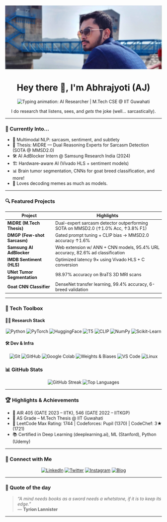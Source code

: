 [![Header](https://github.com/Abhrajyoti00/Abhrajyoti00/blob/master/Abhrajyoti_banner.png "Abhrajyoti")](https://abhracodes.blogspot.com)

<h1 align="center">
  Hey there 👋, I'm Abhrajyoti (AJ)
</h1>

<div align="center">
  <img src="https://readme-typing-svg.herokuapp.com?font=Fira+Code&center=true&vCenter=true&pause=1000&color=00A3FF&width=600&lines=AI+Researcher+%7C+M.Tech+CSE+@+IIT+Guwahati" alt="Typing animation: AI Researcher | M.Tech CSE @ IIT Guwahati" />
</div>

<p align="center">
  I do research that listens, sees, and <i>gets</i> the joke (well... sarcastically).
</p>

---

### 🧠 Currently Into...
- 🧪 Multimodal NLP: sarcasm, sentiment, and subtlety
- 🎯 Thesis: MiDRE — Dual Reasoning Experts for Sarcasm Detection (SOTA @ MMSD2.0)
- 🛠️ AI AdBlocker Intern @ Samsung Research India (2024)
- 🏗️ Hardware-aware AI (Vivado HLS + sentiment models)
- 📊 Brain tumor segmentation, CNNs for goat breed classification, and more!
- 📸 Loves decoding memes as much as models.

---

### 🔍 Featured Projects
| Project | Highlights |
|--------|------------|
| **MiDRE (M.Tech Thesis)** | Dual-expert sarcasm detector outperforming SOTA on MMSD2.0 (↑1.0% Acc, ↑3.8% F1) |
| **DMGP (Few-shot Sarcasm)** | Gated prompt tuning + CLIP bias → MMSD2.0 accuracy ↑1.6% |
| **Samsung AI AdBlocker** | Web extension w/ ANN + CNN models, 95.4% URL accuracy, 82.6% ad classification |
| **IMDB Sentiment (HLS)** | Optimized latency 9× using Vivado HLS + C conversion |
| **UNet Tumor Segmentation** | 98.97% accuracy on BraTS 3D MRI scans |
| **Goat CNN Classifier** | DenseNet transfer learning, 99.4% accuracy, 6-breed validation |

---

### 🧰 Tech Toolbox

#### 👨‍🔬 Research Stack  
<p align="center">  
  <img src="https://img.shields.io/badge/Python-3776AB?style=for-the-badge&logo=python&logoColor=white" alt="Python" />  
  <img src="https://img.shields.io/badge/PyTorch-EE4C2C?style=for-the-badge&logo=pytorch&logoColor=white" alt="PyTorch" />  
  <img src="https://img.shields.io/badge/HuggingFace-FFD21F?style=for-the-badge&logo=huggingface&logoColor=black" alt="HuggingFace" />  
  <img src="https://img.shields.io/badge/T5-00BFA6?style=for-the-badge&logo=google&logoColor=white" alt="T5" />  
  <img src="https://img.shields.io/badge/CLIP-000000?style=for-the-badge&logo=openai&logoColor=white" alt="CLIP" />  
  <img src="https://img.shields.io/badge/Numpy-013243?style=for-the-badge&logo=numpy&logoColor=white" alt="NumPy" />  
  <img src="https://img.shields.io/badge/Scikit--Learn-F7931E?style=for-the-badge&logo=scikit-learn&logoColor=white" alt="Scikit-Learn" />  
</p>

#### 🛠 Dev & Infra  
<p align="center">  
  <img src="https://img.shields.io/badge/Git-F05032?style=for-the-badge&logo=git&logoColor=white" alt="Git" />  
  <img src="https://img.shields.io/badge/GitHub-181717?style=for-the-badge&logo=github&logoColor=white" alt="GitHub" />  
  <img src="https://img.shields.io/badge/Colab-F9AB00?style=for-the-badge&logo=googlecolab&logoColor=black" alt="Google Colab" />  
  <img src="https://img.shields.io/badge/W&B-FFBE00?style=for-the-badge&logo=weightsandbiases&logoColor=black" alt="Weights & Biases" />  
  <img src="https://img.shields.io/badge/VS_Code-007ACC?style=for-the-badge&logo=visualstudiocode&logoColor=white" alt="VS Code" />  
  <img src="https://img.shields.io/badge/Linux-FCC624?style=for-the-badge&logo=linux&logoColor=black" alt="Linux" />  
</p>

### 📊 GitHub Stats

<p align="center">
  <img src="https://github-readme-streak-stats.herokuapp.com/?user=Abhrajyoti00&theme=react" alt="GitHub Streak" />
  <img src="https://github-readme-stats.vercel.app/api/top-langs/?username=Abhrajyoti00&layout=compact&theme=react&hide=html,css" alt="Top Languages" />
</p>

---

### 🏆 Highlights & Achievements

- 🧠 AIR 405 (GATE 2023 – IITK), 546 (GATE 2022 – IITKGP)  
- 📜 AS Grade – M.Tech Thesis @ IIT Guwahati  
- 🥇 LeetCode Max Rating: 1744 | Codeforces: Pupil (1370) | CodeChef: 3★ (1721)  
- 📚 Certified in Deep Learning (deeplearning.ai), ML (Stanford), Python (Udemy)  

---

### 🔗 Connect with Me

<p align="center">
  <a href="https://www.linkedin.com/in/abhrajyoti-kundu-b68112193/"><img alt="LinkedIn" height="30" src="https://img.shields.io/badge/LinkedIn-AbhrajyotiKundu-blue?style=flat&logo=linkedin"></a>
  <a href="https://twitter.com/Abhrajyoti00"><img alt="Twitter" height="30" src="https://img.shields.io/badge/Twitter-@Abhrajyoti00-1DA1F2?style=flat&logo=twitter"></a>
  <a href="https://www.instagram.com/abhrajyoti00/"><img alt="Instagram" height="30" src="https://img.shields.io/badge/Instagram-abhrajyoti00-E4405F?style=flat&logo=instagram"></a>
  <a href="https://abhracodes.blogspot.com"><img alt="Blog" height="30" src="https://img.shields.io/badge/Blog-AbhraCodes-orange?style=flat&logo=blogger"></a>
</p>

---

### 🎯 Quote of the day

> _“A mind needs books as a sword needs a whetstone, if it is to keep its edge.”_  
> — **Tyrion Lannister**

---

